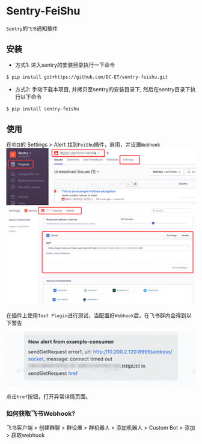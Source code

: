 # Sentry-FeiShu

`Sentry`的`飞书`通知插件

## 安装

* 方式1: 进入sentry的安装目录执行一下命令
```bash
$ pip install git+https://github.com/DC-ET/sentry-feishu.git
```

* 方式2: 手动下载本项目, 并拷贝至sentry的安装目录下, 然后在sentry目录下执行以下命令
```bash
$ pip install sentry-feishu
```

## 使用

在`项目`的 Settings > Alert 找到`FeiShu`插件，启用，并设置`Webhook`
![img.png](docs/images/project.png)
![img.png](docs/images/active.png)

在插件上使用`Test Plugin`进行测试，当配置好`Webhook`后，在飞书群内会得到以下警告

![img.png](docs/images/example.png)

点击`href`按钮，打开异常详情页面。

### 如何获取飞书Webhook?

飞书客户端 > 创建群聊 > 群设置 > 群机器人 > 添加机器人 > Custom Bot > 添加 > 获取webhook